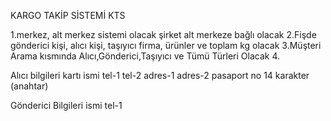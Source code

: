 KARGO TAKİP SİSTEMİ   KTS

1.merkez, alt merkez sistemi olacak şirket alt merkeze bağlı olacak
2.Fişde gönderici kişi, alıcı kişi, taşıyıcı firma, ürünler ve toplam kg olacak
3.Müşteri Arama kısmında Alıcı,Gönderici,Taşıyıcı ve Tümü Türleri Olacak
4.



Alıcı bilgileri kartı
ismi
tel-1
tel-2
adres-1
adres-2
pasaport no 14 karakter  (anahtar)


Gönderici Bilgileri
ismi
tel-1
